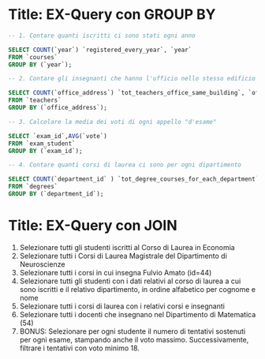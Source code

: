 # Title: EX-Query con GROUP BY

```sql
-- 1. Contare quanti iscritti ci sono stati ogni anno

SELECT COUNT(`year`) `registered_every_year`, `year`
FROM `courses`
GROUP BY (`year`);
```

```sql
-- 2. Contare gli insegnanti che hanno l'ufficio nello stesso edificio

SELECT COUNT(`office_address`) `tot_teachers_office_same_building`, `office_address`
FROM `teachers`
GROUP BY (`office_address`);
```

```sql
-- 3. Calcolare la media dei voti di ogni appello "d'esame"

SELECT `exam_id`,AVG(`vote`)
FROM `exam_student`
GROUP BY (`exam_id`);
```

```sql
-- 4. Contare quanti corsi di laurea ci sono per ogni dipartimento

SELECT COUNT(`department_id` ) `tot_degree_courses_for_each_department`
FROM `degrees`
GROUP BY (`department_id`);
```

# Title: EX-Query con JOIN

1. Selezionare tutti gli studenti iscritti al Corso di Laurea in Economia
2. Selezionare tutti i Corsi di Laurea Magistrale del Dipartimento di
   Neuroscienze
3. Selezionare tutti i corsi in cui insegna Fulvio Amato (id=44)
4. Selezionare tutti gli studenti con i dati relativi al corso di laurea a cui
   sono iscritti e il relativo dipartimento, in ordine alfabetico per cognome e
   nome
5. Selezionare tutti i corsi di laurea con i relativi corsi e insegnanti
6. Selezionare tutti i docenti che insegnano nel Dipartimento di
   Matematica (54)
7. BONUS: Selezionare per ogni studente il numero di tentativi sostenuti
   per ogni esame, stampando anche il voto massimo. Successivamente,
   filtrare i tentativi con voto minimo 18.
